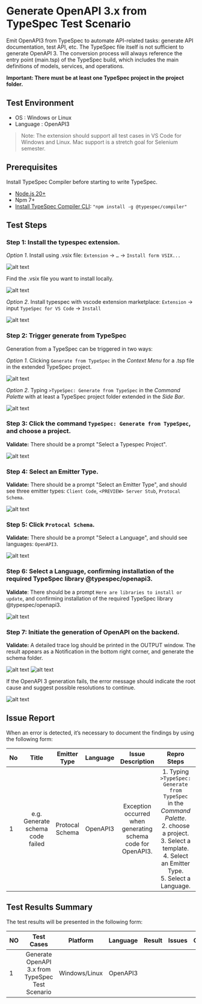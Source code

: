 # Generate OpenAPI 3.x from TypeSpec Test Scenario

Emit OpenAPI3 from TypeSpec to automate API-related tasks: generate API documentation, test API, etc.
The TypeSpec file itself is not sufficient to generate OpenAPI 3. The conversion process will always reference the entry point (main.tsp) of the TypeSpec build, which includes the main definitions of models, services, and operations.

**Important: There must be at least one TypeSpec project in the project folder.**

## Test Environment

* OS : Windows or Linux
* Language : OpenAPI3

> Note: The extension should support all test cases in VS Code for Windows and Linux. Mac support is a stretch goal for Selenium semester.

## Prerequisites

Install TypeSpec Compiler before starting to write TypeSpec.

* [Node.js 20+](https://nodejs.org/download/)
* Npm 7+
* [Install TypeSpec Compiler CLI](https://typespec.io/docs/): `"npm install -g @typespec/compiler"`

## Test Steps

### Step 1: Install the typespec extension.

_Option 1_. Install using .vsix file: 
   `Extension` -> `…` -> `Install form VSIX...`
   
   ![alt text](./images/InstallTypespec_VSIX.png)

   Find the .vsix file you want to install locally.
   
   ![alt text](./images/InstallTypeSpec_SelectVSIXFileTest.png)

_Option 2_. Install typespec with vscode extension marketplace:
   `Extension` -> input `TypeSpec for VS Code` -> `Install`
   
   ![alt text](./images/InstallTypespec_ExtensionMarketplaceTest01.png)

### Step 2: Trigger generate from TypeSpec

Generation from a TypeSpec can be triggered in two ways:

_Option 1_. Clicking `Generate from TypeSpec` in the _Context Menu_ for a .tsp file in the extended TypeSpec project.
   
   ![alt text](./images/TriggerGeneratefromTypeSpec_ContextMenu.png)

_Option 2_. Typing `>TypeSpec: Generate from TypeSpec` in the _Command Palette_ with at least a TypeSpec project folder extended in the _Side Bar_.
   
   ![alt text](./images/TriggerGeneratefromTypeSpec_CommandPalette.png)

### Step 3: Click the command `TypeSpec: Generate from TypeSpec`, and choose a project.

   **Validate:** There should be a prompt "Select a Typespec Project".

   ![alt text](./images/GeneratefromTypeSpec_SelectTypespecProject.png)

### Step 4: Select an Emitter Type.

   **Validate:** There should be a prompt "Select an Emitter Type", and should see three emitter types: `Client Code`, `<PREVIEW> Server Stub`, `Protocal Schema`.

   ![alt text](./images/GeneratefromTypeSpec_SelectEmitter_OpenAPI.png)
   
### Step 5: Click `Protocal Schema`.

   **Validate:** There should be a prompt "Select a Language", and should see languages: `OpenAPI3`.

   ![alt text](./images/GeneratefromTypeSpec_SelectOpenAPILanguage.png)

### Step 6: Select a Language, confirming installation of the required TypeSpec library @typespec/openapi3.

  **Validate**: There should be a prompt `Here are libraries to install or update`, and confirming installation of the required TypeSpec library @typespec/openapi3.

  ![alt text](./images/GenerateOpenAPI_ConfirmTypeSpecEmitters.png)

### Step 7: Initiate the generation of OpenAPI on the backend.

   **Validate:** A detailed trace log should be printed in the OUTPUT window. The result appears as a Notification in the bottom right corner, and generate the schema folder.

   ![alt text](./images/GeneratefromTypeSpec_GenerateOpenAPIResult_prompt.png)
   ![alt text](./images/GeneratefromTypeSpec_GenerateOpenAPIResult_Folder.png)

   If the OpenAPI 3 generation fails, the error message should indicate the root cause and suggest possible resolutions to continue.

   ![alt text](./images/GeneratefromTypeSpec_GenerateOpenAPIResult_Fail.png)

## Issue Report

When an error is detected, it’s necessary to document the findings by using the following form:

| No | Title | Emitter Type | Language | Issue Description | Repro Steps | Expected Results | Actual Results | Comments |
| ---------| :--: | :-: | :--: | :--: | :--: | :--: | :--: | :--: |
| 1 | e.g. Generate schema code failed | Protocal Schema | OpenAPI3 | Exception occurred when generating schema code for OpenAPI3. | 1. Typing `>TypeSpec: Generate from TypeSpec` in the _Command Palette_. <br> 2. choose a project. <br> 3. Select a template. <br> 4. Select an Emitter Type. <br> 5. Select a Language.| Generate schema code for OpenAPI3 ...Succeeded. | Exception occurred when generating schema code for OpenAPI3. | Issue link |

## Test Results Summary

The test results will be presented in the following form:

| NO | Test Cases | Platform | Language | Result | Issues | Comments |
|  --------------- | :-: |:-: | :--: | :--: | :--: | :--: |
| 1 | Generate OpenAPI 3.x from TypeSpec Test Scenario | Windows/Linux | OpenAPI3 |  |  |  |
